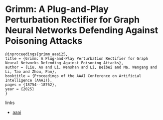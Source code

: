 # Grimm: A Plug-and-Play Perturbation Rectifier for Graph Neural Networks Defending Against Poisoning Attacks

```
@inproceedings{grimm_aaai25,
title = {Grimm: A Plug-and-Play Perturbation Rectifier for Graph Neural Networks Defending Against Poisoning Attacks},
author = {Liu, Ao and Li, Wenshan and Li, Beibei and Ma, Wengang and Li, Tao and Zhou, Pan},
booktitle = {Proceedings of the AAAI Conference on Artificial Intelligence (AAAI)},
pages = {18754--18762},
year = {2025}
}
```

links
- [aaai](https://ojs.aaai.org/index.php/AAAI/article/view/34064)
